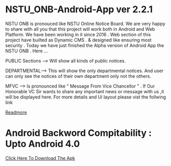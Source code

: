 # NSTU_ONB-Android-App ver 2.2.1

NSTU ONB is pronouced like NSTU Online Notice Board. We are very happy to share with all you that this project will work both in Android and Web Platform. We have been working in it since 2016 . Web section of this project have builted as Dynamic CMS . &amp; designed like ensuring most security . Today we have just finished the Alpha version of Android App the NSTU ONB . 
Here ...

PUBLIC Sections --> Will show all kinds of public notices.

DEPARTMENTAL--> This will show the only departmental notices. And user can only see the notices of their own department only not the others.

MFVC --> Is pronounced like " Message From Vice Chancellor " . If Our Honorable VC Sir wants to share any important news or message with us ,it will be displayed here.
For more details and Ui layout please vist the follwing link 

<a href = "https://www.facebook.com/photo.php?fbid=1263451670369768&set=pcb.1263365903711678&type=3&theater" > Readmore </a>





# Android Backword Compitability : Upto Android 4.0 

 <a href="https://github.com/MukitCSTE/NSTU_ONB-Android-App-/raw/master/App/NSTU%20ONB-v2.2.1.apk"> Click Here To Download The  Apk </a>
